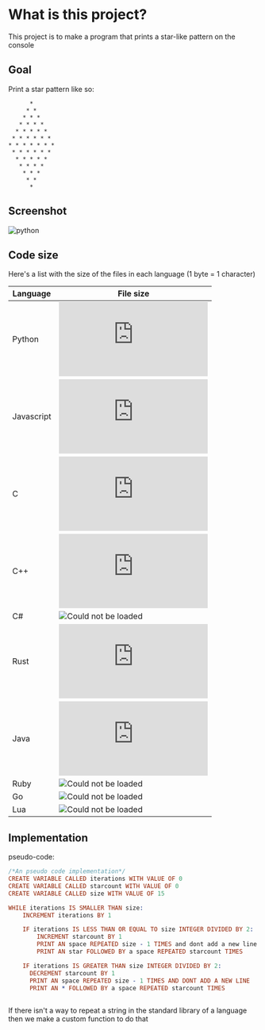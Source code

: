 # What is this project?

This project is to make a program that prints a star-like pattern on the console

## Goal

Print a star pattern like so:

```
      * 
     * *      
    * * *     
   * * * *
  * * * * *
 * * * * * *
* * * * * * *
 * * * * * *
  * * * * *
   * * * *
    * * *
     * *
      *
```

## Screenshot

![python](https://i.ibb.co/RGK8dpT/image.png)

## Code size

Here's a list with the size of the files in each language (1 byte = 1 character)

|Language |File size |
|-------- |--------- |
| Python |![Could not be loaded](https://img.shields.io/github/size/wasi-master/coding-challenges/star_pattern/star_pattern.py?color=%233572a5&label=%E2%80%8D&logo=python)|\
| Javascript |![Could not be loaded](https://img.shields.io/github/size/wasi-master/coding-challenges/star_pattern/star_pattern.js?color=%23f1e05a&label=%E2%80%8D&logo=javascript)|\
| C |![Could not be loaded](https://img.shields.io/github/size/wasi-master/coding-challenges/star_pattern/star_pattern.c?color=%23a8b9cc&label=%E2%80%8D&logo=c)|\
| C++ |![Could not be loaded](https://img.shields.io/github/size/wasi-master/coding-challenges/star_pattern/star_pattern.cpp?color=%23f34b7d&label=%E2%80%8D&logo=cplusplus)|\
| C# |![Could not be loaded](https://img.shields.io/github/size/wasi-master/coding-challenges/star_pattern/StarPattern.cs?color=%23178600&label=%E2%80%8D&logo=csharp)|\
| Rust |![Could not be loaded](https://img.shields.io/github/size/wasi-master/coding-challenges/star_pattern/star_pattern.rs?color=%23dea584&label=%E2%80%8D&logo=rust)|\
| Java |![Could not be loaded](https://img.shields.io/github/size/wasi-master/coding-challenges/star_pattern/StarPattern.java?color=%23b07219&label=%E2%80%8D&logo=java)|\
| Ruby |![Could not be loaded](https://img.shields.io/github/size/wasi-master/coding-challenges/star_pattern/star_pattern.rb?color=%23701516&label=%E2%80%8D&logo=ruby)|\
| Go |![Could not be loaded](https://img.shields.io/github/size/wasi-master/coding-challenges/star_pattern/star_pattern.go?color=%2300add8&label=%E2%80%8D&logo=go)|\
| Lua |![Could not be loaded](https://img.shields.io/github/size/wasi-master/coding-challenges/star_pattern/star_pattern.lua?color=%23000080&label=%E2%80%8D&logo=lua)|

## Implementation

pseudo-code:

```prolog
/*An pseudo code implementation*/
CREATE VARIABLE CALLED iterations WITH VALUE OF 0
CREATE VARIABLE CALLED starcount WITH VALUE OF 0
CREATE VARIABLE CALLED size WITH VALUE OF 15

WHILE iterations IS SMALLER THAN size:
    INCREMENT iterations BY 1

    IF iterations IS LESS THAN OR EQUAL TO size INTEGER DIVIDED BY 2:
        INCREMENT starcount BY 1
        PRINT AN space REPEATED size - 1 TIMES and dont add a new line
        PRINT AN star FOLLOWED BY a space REPEATED starcount TIMES

    IF iterations IS GREATER THAN size INTEGER DIVIDED BY 2:
      DECREMENT starcount BY 1
      PRINT AN space REPEATED size - 1 TIMES AND DONT ADD A NEW LINE
      PRINT AN * FOLLOWED BY a space REPEATED starcount TIMES
        
```

If there isn't a way to repeat a string in the standard library of a language then we make a custom function to do that

